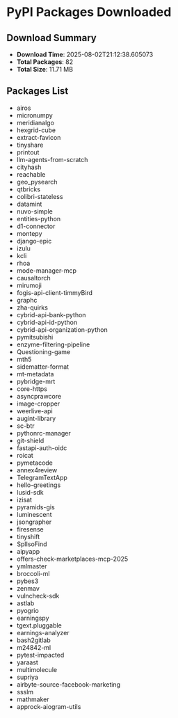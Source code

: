 # PyPI Packages Downloaded

## Download Summary
- **Download Time**: 2025-08-02T21:12:38.605073
- **Total Packages**: 82
- **Total Size**: 11.71 MB

## Packages List
- airos
- micronumpy
- meridianalgo
- hexgrid-cube
- extract-favicon
- tinyshare
- printout
- llm-agents-from-scratch
- cityhash
- reachable
- geo_pysearch
- qtbricks
- colibri-stateless
- datamint
- nuvo-simple
- entities-python
- d1-connector
- montepy
- django-epic
- izulu
- kcli
- rhoa
- mode-manager-mcp
- causaltorch
- mirumoji
- fogis-api-client-timmyBird
- graphc
- zha-quirks
- cybrid-api-bank-python
- cybrid-api-id-python
- cybrid-api-organization-python
- pymitsubishi
- enzyme-filtering-pipeline
- Questioning-game
- mth5
- sidematter-format
- mt-metadata
- pybridge-mrt
- core-https
- asyncprawcore
- image-cropper
- weerlive-api
- augint-library
- sc-btr
- pythonrc-manager
- git-shield
- fastapi-auth-oidc
- roicat
- pymetacode
- annex4review
- TelegramTextApp
- hello-greetings
- lusid-sdk
- izisat
- pyramids-gis
- luminescent
- jsongrapher
- firesense
- tinyshift
- SplIsoFind
- aipyapp
- offers-check-marketplaces-mcp-2025
- ymlmaster
- broccoli-ml
- pybes3
- zenmav
- vulncheck-sdk
- astlab
- pyogrio
- earningspy
- tgext.pluggable
- earnings-analyzer
- bash2gitlab
- m24842-ml
- pytest-impacted
- yaraast
- multimolecule
- supriya
- airbyte-source-facebook-marketing
- ssslm
- mathmaker
- approck-aiogram-utils
